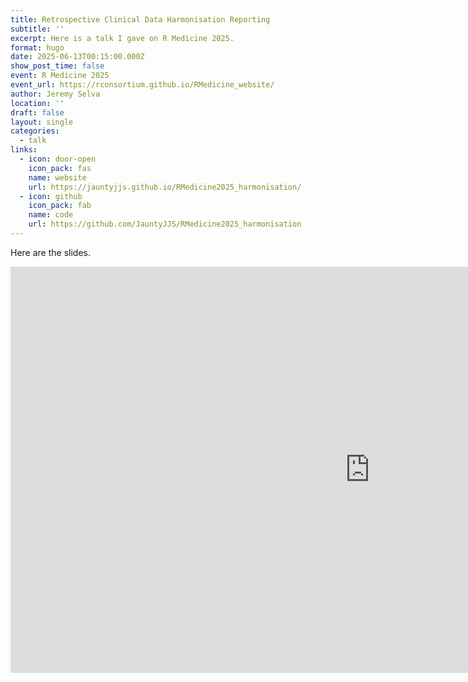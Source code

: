 ```yaml
---
title: Retrospective Clinical Data Harmonisation Reporting
subtitle: ''
excerpt: Here is a talk I gave on R Medicine 2025.
format: hugo
date: 2025-06-13T00:15:00.000Z
show_post_time: false
event: R Medicine 2025
event_url: https://rconsortium.github.io/RMedicine_website/
author: Jeremy Selva
location: ''
draft: false
layout: single
categories:
  - talk
links:
  - icon: door-open
    icon_pack: fas
    name: website
    url: https://jauntyjjs.github.io/RMedicine2025_harmonisation/
  - icon: github
    icon_pack: fab
    name: code
    url: https://github.com/JauntyJJS/RMedicine2025_harmonisation
---
```



Here are the slides.

<iframe width="1150" height="650" src="https://jauntyjjs.github.io/RMedicine2025_harmonisation/" frameborder="0" allowfullscreen>
</iframe>

